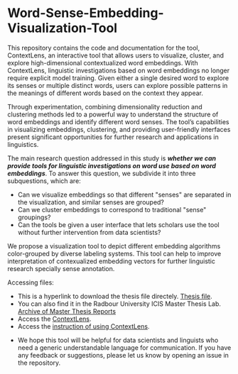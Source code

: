 # Word-Sense-Embedding-Visualization-Tool
This repository contains the code and documentation for the tool, ContextLens, an interactive tool that allows users to visualize, cluster,
and explore high-dimensional contextualized word embeddings. With ContextLens, linguistic investigations based on word embeddings no longer require explicit model training. Given either a single desired word to explore its senses or multiple distinct words, users can explore
possible patterns in the meanings of different words based on the context they appear. 

Through experimentation, combining dimensionality reduction and clustering methods led to a powerful way to understand the structure of word embeddings and identify different word senses. The tool’s capabilities in visualizing embeddings, clustering, and providing user-friendly interfaces present significant opportunities for further research and applications in linguistics.

The main research question addressed in this study is ***whether we can provide tools for linguistic investigations on word use based on word embeddings***. To answer this question, we subdivide it into three subquestions, which are:
  - Can we visualize embeddings so that different "senses" are separated in the visualization, and similar senses are grouped?
  - Can we cluster embeddings to correspond to traditional "sense" groupings?
  - Can the tools be given a user interface that lets scholars use the tool without further intervention from data scientists?
  
We propose a visualization tool to depict different embedding algorithms color-grouped by diverse labeling systems. This tool can help to improve interpretation of contexualized embedding vectors for further linguistic research specially sense annotation.


Accessing files:
  - This is a hyperlink to download the thesis file directely. [Thesis file]([https://www.ru.nl/publish/pages/769526/reza_shokrzad.pdf]).
  - You can also find it in the Radbour University ICIS Master Thesis Lab. [Archive of Master Thesis Reports]([https://www.ru.nl/icis/education/master-thesis/vm/theses-archive/]) 
  - Access the [ContextLens]([https://contextlens.cls.ru.nl]).
  - Access the [instruction of using ContextLens]([https://github.com/rezashokrzad/ContextLens/blob/main/ContextLens%20Instruction.md]).
* We hope this tool will be helpful for data scientists and linguists who need a generic understandable language for communication. If you have any feedback or suggestions, please let us know by opening an issue in the repository.
